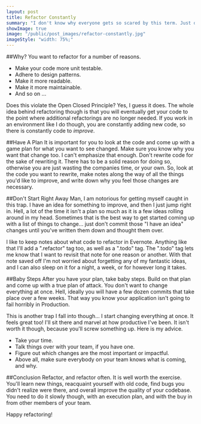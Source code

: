 ```yaml
---
layout: post
title: Refactor Constantly
summary: "I don't know why everyone gets so scared by this term. Just do it already."
showImage: true
image: "/public/post_images/refactor-constantly.jpg"
imageStyle: "width: 75%;"
---
```


##Why?
You want to refactor for a number of reasons.

- Make your code more unit testable.
- Adhere to design patterns.
- Make it more readable.
- Make it more maintainable.
- And so on ...

Does this violate the Open Closed Principle? Yes, I guess it does. The whole idea behind refactoring though is that you will eventually get your code to the point where additional refactorings are no longer needed. If you work in an environment like I do though, you are constantly adding new code, so there is constantly code to *improve*.

##Have A Plan
It is important for you to look at the code and come up with a game plan for what you want to see changed. Make sure you know why you want that change too. I can't emphasize that enough. Don't rewrite code for the sake of rewriting it. There has to be a solid reason for doing so, otherwise you are just wasting the companies time, or your own. So, look at the code you want to rewrite, make notes along the way of all the things you'd like to improve, and write down why you feel those changes are necessary.

##Don't Start Right Away
Man, I am notorious for getting myself caught in this trap. I have an idea for something to improve, and then I just jump right in. Hell, a lot of the time it isn't a plan so much as it is a few ideas rolling around in my head. Sometimes that is the best way to get started coming up with a list of things to change... just don't commit those "I have an idea" changes until you've written them down and thought them over.

I like to keep notes about what code to refactor in Evernote. Anything like that I'll add a ".refactor" tag too, as well as a ".todo" tag. The ".todo" tag lets me know that I want to revisit that note for one reason or another. With that note saved off I'm not worried about forgetting any of my fantastic ideas, and I can also sleep on it for a night, a week, or for however long it takes.

##Baby Steps
After you have your plan, take baby steps. Build on that plan and come up with a true plan of attack. You don't want to change everything at once. Hell, ideally you will have a few dozen commits that take place over a few weeks. That way you know your application isn't going to fail horribly in Production.

This is another trap I fall into though... I start changing everything at once. It feels great too! I'll sit there and marvel at how productive I've been. It isn't worth it though, because you'll screw something up. Here is my advice.

- Take your time.
- Talk things over with your team, if you have one.
- Figure out which changes are the most important or impactful.
- Above all, make sure everybody on your team knows what is coming, and why.

##Conclusion
Refactor, and refactor often. It is well worth the exercise. You'll learn new things, reacquaint yourself with old code, find bugs you didn't realize were there, and overall improve the quality of your codebase. You need to do it slowly though, with an execution plan, and with the buy in from other members of your team.

Happy refactoring!
